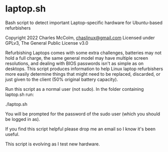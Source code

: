 # laptop.sh
Bash script to detect important Laptop-specific hardware for Ubuntu-based refurbishers

Copyright 2022 Charles McColm, chaslinux@gmail.com
Licensed under GPLv3, The General Public License v3.0

Refurbishing Laptops comes with some extra challenges, batteries may not hold a full charge, 
the same general model may have multiple screen resolutions, and dealing with BIOS passwords 
isn't as simple as on desktops. This script produces information to help Linux laptop 
refurbishers more easily determine things that might need to be replaced, discarded, or 
just given to the client (50% original battery capacity).

Run this script as a normal user (not sudo). In the folder containing laptop.sh run:

./laptop.sh

You will be prompted for the password of the sudo user (which you should be logged in as).

If you find this script helpful please drop me an email so I know it's been useful.

This script is evolving as I test new hardware.
